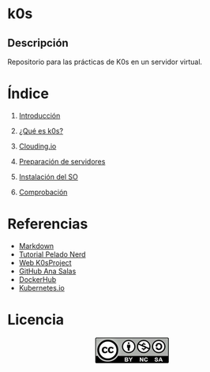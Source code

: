 # k0s  

## Descripción  

Repositorio para las prácticas de K0s en un servidor virtual.  


# Índice

1. [Introducción](introduccion.md)

2. [¿Qué es k0s?](k0s.md)

3. [Clouding.io](cloud.md)

4. [Preparación de servidores](preparacionservidores.md)

5. [Instalación del SO](instalacion.md)

6. [Comprobación](comprobaciones.md)


# Referencias  

* [Markdown](https://markdown.es/sintaxis-markdown/)  
* [Tutorial Pelado Nerd](https://www.youtube.com/watch?v=netJ0Nuj_tw)  
* [Web K0sProject](https://docs.k0sproject.io/v1.22.4+k0s.0/configuration/#configuration-file-reference)  
* [GitHub Ana Salas](https://github.com/anasalasro/docker-portainer)  
* [DockerHub](https://hub.docker.com/search?type=image)  
* [Kubernetes.io](https://kubernetes.io/es/docs/tasks/tools/install-kubectl/)  

# Licencia

<center>

![Licencia](https://github.com/Mbonillac/k0s/blob/main/imagenes/licencia.jpg?raw=true)

</CENTER>